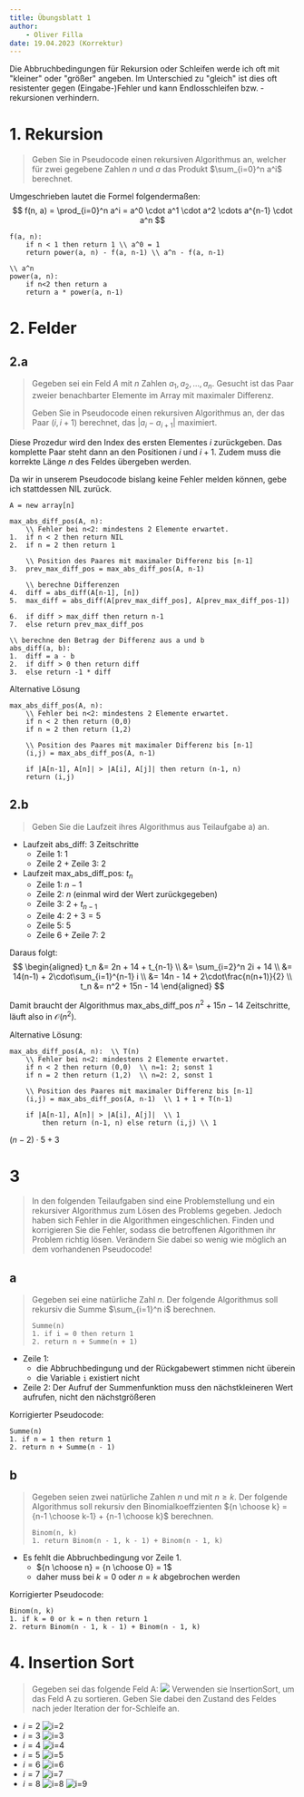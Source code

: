 ```yaml
---
title: Übungsblatt 1
author:
    - Oliver Filla
date: 19.04.2023 (Korrektur)
---
```

Die Abbruchbedingungen für Rekursion oder Schleifen werde ich oft mit "kleiner" oder "größer" angeben. Im Unterschied zu "gleich" ist dies oft resistenter gegen (Eingabe-)Fehler und kann Endlosschleifen bzw. -rekursionen verhindern.

# 1. Rekursion
> Geben Sie in Pseudocode einen rekursiven Algorithmus an, welcher für zwei gegebene Zahlen $n$ und $a$ das Produkt $\sum_{i=0}^n a^i$ berechnet.

Umgeschrieben lautet die Formel folgendermaßen:
$$
    f(n, a) = \prod_{i=0}^n a^i = a^0 \cdot a^1 \cdot a^2 \cdots  a^{n-1} \cdot a^n
$$
```
f(a, n):
    if n < 1 then return 1 \\ a^0 = 1
    return power(a, n) - f(a, n-1) \\ a^n - f(a, n-1)

\\ a^n
power(a, n):
    if n<2 then return a
    return a * power(a, n-1)
```

# 2. Felder
## 2.a
> Gegeben sei ein Feld $A$ mit $n$ Zahlen $a_1, a_2 ,\dots , a_n$. Gesucht ist das Paar zweier benachbarter Elemente im Array mit maximaler Differenz.
> 
> Geben Sie in Pseudocode einen rekursiven Algorithmus an, der das Paar $(i, i + 1)$ berechnet, das $|a_i - a_{i+1}|$ maximiert.

Diese Prozedur wird den Index des ersten Elementes $i$ zurückgeben. Das komplette Paar steht dann an den Positionen $i$ und $i+1$. Zudem muss die korrekte Länge $n$ des Feldes übergeben werden.

Da wir in unserem Pseudocode bislang keine Fehler melden können, gebe ich stattdessen $\mathrm{NIL}$ zurück.
```
A = new array[n]

max_abs_diff_pos(A, n):
    \\ Fehler bei n<2: mindestens 2 Elemente erwartet.
1.  if n < 2 then return NIL
2.  if n = 2 then return 1

    \\ Position des Paares mit maximaler Differenz bis [n-1]
3.  prev_max_diff_pos = max_abs_diff_pos(A, n-1)

    \\ berechne Differenzen
4.  diff = abs_diff(A[n-1], [n])
5.  max_diff = abs_diff(A[prev_max_diff_pos], A[prev_max_diff_pos-1])

6.  if diff > max_diff then return n-1
7.  else return prev_max_diff_pos

\\ berechne den Betrag der Differenz aus a und b
abs_diff(a, b):
1.  diff = a - b
2.  if diff > 0 then return diff
3.  else return -1 * diff
```

Alternative Lösung
```
max_abs_diff_pos(A, n):
    \\ Fehler bei n<2: mindestens 2 Elemente erwartet.
    if n < 2 then return (0,0)
    if n = 2 then return (1,2)

    \\ Position des Paares mit maximaler Differenz bis [n-1]
    (i,j) = max_abs_diff_pos(A, n-1)

    if |A[n-1], A[n]| > |A[i], A[j]| then return (n-1, n)
    return (i,j)
```

## 2.b
> Geben Sie die Laufzeit ihres Algorithmus aus Teilaufgabe a) an.

* Laufzeit $\mathrm{abs\_diff}$: $3$ Zeitschritte
    * Zeile 1: $1$
    * Zeile 2 + Zeile 3: $2$
* Laufzeit $\mathrm{max\_abs\_diff\_pos}$: $t_n$
    * Zeile 1: $n-1$
    * Zeile 2: $n$ (einmal wird der Wert zurückgegeben)
    * Zeile 3: $2 +t_{n-1}$
    * Zeile 4: $2 + 3=5$
    * Zeile 5: $5$
    * Zeile 6 + Zeile 7: $2$

Daraus folgt:
$$
\begin{aligned}
    t_n &= 2n + 14 + t_{n-1} \\
        &= \sum_{i=2}^n 2i + 14 \\
        &= 14(n-1) + 2\cdot\sum_{i=1}^{n-1} i \\
        &= 14n - 14 + 2\cdot\frac{n(n+1)}{2} \\
    t_n &= n^2 + 15n - 14
\end{aligned}
$$

Damit braucht der Algorithmus $\mathrm{max\_abs\_diff\_pos}$ $n^2 + 15n - 14$ Zeitschritte, läuft also in $\mathcal O (n^2)$. 

Alternative Lösung:
```
max_abs_diff_pos(A, n):  \\ T(n)
    \\ Fehler bei n<2: mindestens 2 Elemente erwartet.
    if n < 2 then return (0,0)  \\ n=1: 2; sonst 1
    if n = 2 then return (1,2)  \\ n=2: 2, sonst 1

    \\ Position des Paares mit maximaler Differenz bis [n-1]
    (i,j) = max_abs_diff_pos(A, n-1)  \\ 1 + 1 + T(n-1)

    if |A[n-1], A[n]| > |A[i], A[j]|  \\ 1
        then return (n-1, n) else return (i,j) \\ 1
```
$(n-2)\cdot 5 + 3$

# 3
> In den folgenden Teilaufgaben sind eine Problemstellung und ein rekursiver Algorithmus zum Lösen des Problems gegeben. Jedoch haben sich Fehler in die Algorithmen eingeschlichen. Finden und korrigieren Sie die Fehler, sodass die betroffenen Algorithmen ihr Problem richtig lösen. Verändern Sie dabei so wenig wie möglich an dem vorhandenen Pseudocode!

## a
> Gegeben sei eine natürliche Zahl $n$. Der folgende Algorithmus soll rekursiv die Summe $\sum_{i=1}^n i$ berechnen.
> ```
> Summe(n)
> 1. if i = 0 then return 1
> 2. return n + Summe(n + 1)
> ```

* Zeile $1$:
    * die Abbruchbedingung und der Rückgabewert stimmen nicht überein
    * die Variable `i` existiert nicht
* Zeile $2$: Der Aufruf der Summenfunktion muss den nächstkleineren Wert aufrufen, nicht den nächstgrößeren

Korrigierter Pseudocode:
```
Summe(n)
1. if n = 1 then return 1
2. return n + Summe(n - 1)
```

## b
> Gegeben seien zwei natürliche Zahlen $n$ und mit $n \ge k$. Der folgende Algorithmus soll rekursiv den Binomialkoeffzienten ${n \choose k} = {n-1 \choose k-1} + {n-1 \choose k}$ berechnen.
> ```
> Binom(n, k)
> 1. return Binom(n - 1, k - 1) + Binom(n - 1, k)
> ```

* Es fehlt die Abbruchbedingung vor Zeile $1$.
    * ${n \choose n} = {n \choose 0} = 1$
    * daher muss bei $k=0$ oder $n=k$ abgebrochen werden

Korrigierter Pseudocode:
```
Binom(n, k)
1. if k = 0 or k = n then return 1
2. return Binom(n - 1, k - 1) + Binom(n - 1, k)
```

# 4. Insertion Sort
> Gegeben sei das folgende Feld A:
> ![](./img/1.4a.png)
> Verwenden sie InsertionSort, um das Feld A zu sortieren. Geben Sie dabei den Zustand
des Feldes nach jeder Iteration der for-Schleife an.


* $i = 2$
![i=2](./img/1.4b0.png)
* $i=3$
![i=3](./img/1.4b1.png)
* $i=4$
![i=4](./img/1.4b2.png)
* $i=5$
![i=5](./img/1.4b3.png)
* $i=6$
![i=6](./img/1.4b4.png)
* $i=7$
![i=7](./img/1.4b5.png)
* $i=8$
![i=8](./img/1.4b6.png)
![i=9](./img/1.4b7.png)
